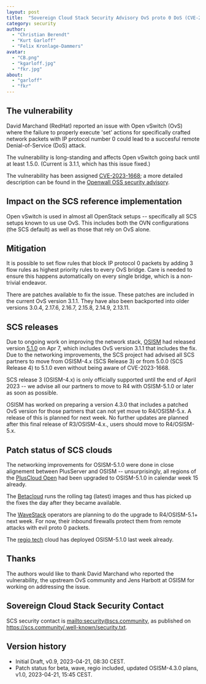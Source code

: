 ```yaml
---
layout: post
title:  "Sovereign Cloud Stack Security Advisory OvS proto 0 DoS (CVE-2023-1668)"
category: security
author:
  - "Christian Berendt"
  - "Kurt Garloff"
  - "Felix Kronlage-Dammers"
avatar:
  - "CB.png"
  - "kgarloff.jpg"
  - "fkr.jpg"
about:
  - "garloff"
  - "fkr"
---
```


## The vulnerability

David Marchand (RedHat) reported an issue with Open vSwitch (OvS) where
the failure to properly execute 'set' actions for specifically crafted
network packets with IP protocol number 0 could lead to a succesful remote
Denial-of-Service (DoS) attack.

The vulnerability is long-standing and affects Open vSwitch going back until
at least 1.5.0. (Current is 3.1.1, which has this issue fixed.)

The vulnerability has been assigned [CVE-2023-1668](https://cve.report/CVE-2023-1668);
a more detailed description can be found in the 
[Openwall OSS security advisory](https://www.openwall.com/lists/oss-security/2023/04/06/1). 

## Impact on the SCS reference implementation

Open vSwitch is used in almost all OpenStack setups -- specifically all SCS
setups known to us use OvS. This includes both the OVN configurations
(the SCS default) as well as those that rely on OvS alone.

## Mitigation

It is possible to set flow rules that block IP protocol 0 packets by adding
3 flow rules as highest priority rules to every OvS bridge. Care is needed to
ensure this happens automatically on every single bridge, which is a non-trivial
endeavor.

There are patches available to fix the issue. These patches are included in the
current OvS version 3.1.1. They have also been backported into older versions
3.0.4, 2.17.6, 2.16.7, 2.15.8, 2.14.9, 2.13.11.

## SCS releases

Due to ongoing work on improving the network stack, [OSISM](https://osism.tech/)
had released version [5.1.0](http://release.osism.tech/notes/5.1.0.html) on Apr 7,
which includes OvS version 3.1.1 that includes the fix. Due to the networking
improvements, the SCS project had advised all SCS partners to move from OSISM-4.x
(SCS Release 3) or from 5.0.0 (SCS Release 4) to 5.1.0 even without being aware
of CVE-2023-1668.

SCS release 3 (OSISM-4.x) is only officially supported until the end of April
2023 -- we advise all our partners to move to R4 with OSISM-5.1.0 or later as
soon as possible.

OSISM has worked on preparing a version 4.3.0 that includes a patched OvS version
for those partners that can not yet move to R4/OSISM-5.x. A release of this is
planned for next week. No further updates are planned after this final release
of R3/OSISM-4.x., users should move to R4/OSISM-5.x.

## Patch status of SCS clouds

The networking improvements for OSISM-5.1.0 were done in close alignement between
PlusServer and OSISM -- unsurprisingly, all regions of the 
[PlusCloud Open](https://www.plusserver.com/en/products/pluscloud-open)
had been upgraded to OSISM-5.1.0 in calendar week 15 already.

The [Betacloud](https://betacloud.de/) runs the rolling tag (latest) images
and thus has picked up the fixes the day after they became available.

The [WaveStack](https://www.noris.de/wavestack-cloud/) operators are planning
to do the upgrade to R4/OSISM-5.1+ next week. For now, their inbound firewalls
protect them from remote attacks with evil proto 0 packets.

The [regio tech](https://regio.digital/) cloud has deployed OSISM-5.1.0 last
week already.

## Thanks

The authors would like to thank David Marchand who reported the vulnerability,
the upstream OvS community and Jens Harbott at OSISM for working on addressing
the issue.

## Sovereign Cloud Stack Security Contact

SCS security contact is <mailto:security@scs.community>, as published on
<https://scs.community/.well-known/security.txt>.

## Version history

* Initial Draft, v0.9, 2023-04-21, 08:30 CEST.
* Patch status for beta, wave, regio included, updated OSISM-4.3.0 plans, v1.0, 2023-04-21, 15:45 CEST.

